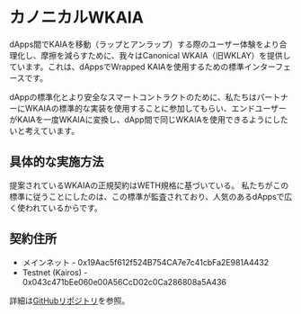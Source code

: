 # カノニカルWKAIA

dApps間でKAIAを移動（ラップとアンラップ）する際のユーザー体験をより合理化し、摩擦を減らすために、我々はCanonical WKAIA（旧WKLAY）を提供しています。これは、dAppsでWrapped KAIAを使用するための標準インターフェースです。

dAppの標準化とより安全なスマートコントラクトのために、私たちはパートナーにWKAIAの標準的な実装を使用することに参加してもらい、エンドユーザーがKAIAを一度WKAIAに変換し、dApp間で同じWKAIAを使用できるようにしたいと考えています。

## 具体的な実施方法

提案されているWKAIAの正規契約はWETH規格に基づいている。 私たちがこの標準に従うことにしたのは、この標準が監査されており、人気のあるdAppsで広く使われているからです。

## 契約住所

- メインネット - 0x19Aac5f612f524B754CA7e7c41cbFa2E981A4432
- Testnet (Kairos) - 0x043c471bEe060e00A56CcD02c0Ca286808a5A436

詳細は[GitHubリポジトリ](https://github.com/kaiachain/canonical-wkaia)を参照。